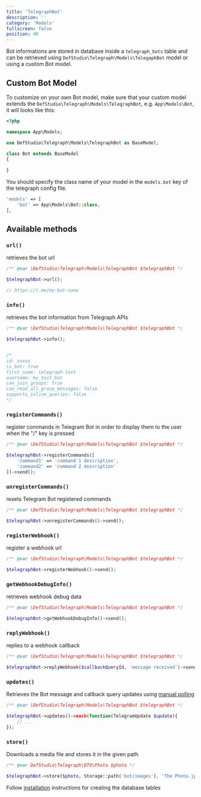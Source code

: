 ```yaml
---
title: 'TelegraphBot'
description: ''
category: 'Models'
fullscreen: false 
position: 40
---
```


Bot informations are stored in database inside a `telegraph_bots` table and can be retrieved using `DefStudio\Telegraph\Models\TelegaphBot` model or using a custom Bot model.

## Custom Bot Model

To customize on your own Bot model, make sure that your custom model extends the `DefStudio\Telegraph\Models\TelegraphBot`, e.g. `App\Models\Bot`, it will looks like this:

```php
<?php

namespace App\Models;

use DefStudio\Telegraph\Models\TelegraphBot as BaseModel;

class Bot extends BaseModel
{
    
}
```

You should specify the class name of your model in the `models.bot` key of the telegraph config file.

```php
'models' => [
    'bot' => App\Models\Bot::class,
],
```

## Available methods

### `url()`

retrieves the bot url

```php
/** @var \DefStudio\Telegraph\Models\TelegraphBot $telegraphBot */

$telegraphBot->url();

// https://t.me/my-bot-name
```

### `info()`

retrieves the bot information from Telegraph APIs

```php
/** @var \DefStudio\Telegraph\Models\TelegraphBot $telegraphBot */

$telegraphBot->info();


/*
id: xxxxx
is_bot: true
first_name: telegraph-test
username: my_test_bot
can_join_groups: true
can_read_all_group_messages: false
supports_inline_queries: false
*/
```

### `registerCommands()`

register commands in Telegram Bot in order to display them to the user when the "/" key is pressed

```php
/** @var \DefStudio\Telegraph\Models\TelegraphBot $telegraphBot */

$telegraphBot->registerCommands([
    'command1' => 'command 1 description',
    'command2' => 'command 2 description'
])->send();
```

### `unregisterCommands()`

resets Telegram Bot registered commands

```php
/** @var \DefStudio\Telegraph\Models\TelegraphBot $telegraphBot */

$telegraphBot->unregisterCommands()->send();
```

### `registerWebhook()`

register a webhook url

```php
/** @var \DefStudio\Telegraph\Models\TelegraphBot $telegraphBot */

$telegraphBot->registerWebhook()->send();
```

### `getWebhookDebugInfo()`

retrieves webhook debug data

```php
/** @var \DefStudio\Telegraph\Models\TelegraphBot $telegraphBot */

$telegraphBot->getWebhookDebugInfo()->send();
```

### `replyWebhook()`

replies to a webhook callback

```php
/** @var \DefStudio\Telegraph\Models\TelegraphBot $telegraphBot */

$telegraphBot->replyWebhook($callbackQueryId, 'message received')->send();
```


### `updates()`

Retrieves the Bot message and callback query updates using [manual polling](webhooks/manual-polling)

```php
/** @var \DefStudio\Telegraph\Models\TelegraphBot $telegraphBot */

$telegraphBot->updates()->each(function(TelegramUpdate $update){
    // ...
});
```

### `store()`

Downloads a media file and stores it in the given path

```php
/** @var DefStudio\Telegraph\DTO\Photo $photo */

$telegraphBot->store($photo, Storage::path('bot/images'), 'The Photo.jpg');
```






<alert type="alert">Follow [installation](installation#set-up) instructions for creating the database tables</alert>

